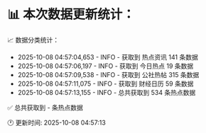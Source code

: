 📊 本次数据更新统计：
==========================

📈 数据分类统计：
- 2025-10-08 04:57:04,653 - INFO - 获取到 热点资讯 141 条数据
- 2025-10-08 04:57:06,197 - INFO - 获取到 今日热点 19 条数据
- 2025-10-08 04:57:09,538 - INFO - 获取到 公社热帖 315 条数据
- 2025-10-08 04:57:11,075 - INFO - 获取到 财经日历 59 条数据
- 2025-10-08 04:57:13,155 - INFO - 总共获取到 534 条热点数据

✅ 总共获取到 - 条热点数据

🕐 更新时间: 2025-10-08 04:57:13
